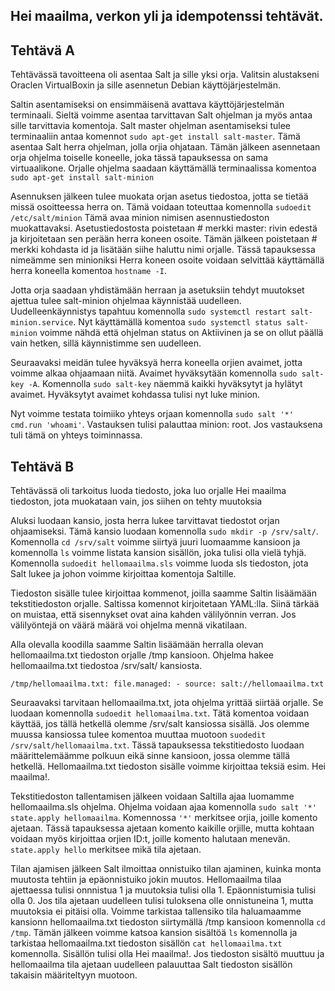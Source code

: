 ## Hei maailma, verkon yli ja idempotenssi tehtävät.

<h2> Tehtävä A </h2>

Tehtävässä tavoitteena oli asentaa Salt ja sille yksi orja. Valitsin alustakseni Oraclen VirtualBoxin ja sille asennetun Debian käyttöjärjestelmän.

Saltin asentamiseksi on ensimmäisenä avattava käyttöjärjestelmän terminaali. Sieltä voimme asentaa tarvittavan Salt ohjelman ja myös antaa sille tarvittavia komentoja. Salt master ohjelman asentamiseksi tulee terminaaliin antaa komennot ``sudo apt-get install salt-master``. Tämä asentaa Salt herra ohjelman, jolla orjia ohjataan. Tämän jälkeen asennetaan orja ohjelma toiselle koneelle, joka tässä tapauksessa on sama virtuaalikone. Orjalle ohjelma saadaan käyttämällä terminaalissa komentoa ``sudo apt-get install salt-minion``

Asennuksen jälkeen tulee muokata orjan asetus tiedostoa, jotta se tietää missä osoitteessa herra on. Tämä voidaan toteuttaa komennolla ``sudoedit /etc/salt/minion``
Tämä avaa minion nimisen asennustiedoston muokattavaksi. Asetustiedostosta poistetaan # merkki master: rivin edestä ja kirjoitetaan sen perään herra koneen osoite.
Tämän jälkeen poistetaan # merkki kohdasta id ja lisätään siihe haluttu nimi orjalle. Tässä tapauksessa nimeämme sen minioniksi
Herra koneen osoite voidaan selvittää käyttämällä herra koneella komentoa ``hostname -I``.

Jotta orja saadaan yhdistämään herraan ja asetuksiin tehdyt muutokset ajettua tulee salt-minion ohjelmaa käynnistää uudelleen. Uudelleenkäynnistys tapahtuu komennolla ``sudo systemctl restart salt-minion.service``. Nyt käyttämällä komentoa ``sudo systemctl status salt-minion`` voimme nähdä että ohjelman status on Aktiivinen ja se on ollut päällä vain hetken, sillä käynnistimme sen uudelleen. 

Seuraavaksi meidän tulee hyväksyä herra koneella orjien avaimet, jotta voimme alkaa ohjaamaan niitä. Avaimet hyväksytään komennolla ``sudo salt-key -A``. Komennolla ``sudo salt-key`` näemmä kaikki hyväksytyt ja hylätyt avaimet. Hyväksytyt avaimet kohdassa tulisi nyt luke minion. 

Nyt voimme testata toimiiko yhteys orjaan komennolla ``sudo salt '*' cmd.run 'whoami'``. Vastauksen tulisi palauttaa minion: root. Jos vastauksena tuli tämä on yhteys toiminnassa.

<h2> Tehtävä B </h2>

Tehtävässä oli tarkoitus luoda tiedosto, joka luo orjalle Hei maailma tiedoston, jota muokataan vain, jos siihen on tehty muutoksia

Aluksi luodaan kansio, josta herra lukee tarvittavat tiedostot orjan ohjaamiseksi. Tämä kansio luodaan komennolla ``sudo mkdir -p /srv/salt/``. Komennolla ``cd /srv/salt`` voimme siirtyä juuri luomaamme kansioon ja komennolla ``ls`` voimme listata kansion sisällön, joka tulisi olla vielä tyhjä. Komennolla ``sudoedit hellomaailma.sls`` voimme luoda sls tiedoston, jota Salt lukee ja johon voimme kirjoittaa komentoja Saltille. 

Tiedoston sisälle tulee kirjoittaa kommenot, joilla saamme Saltin lisäämään tekstitiedoston orjalle. Saltissa komennot kirjoitetaan YAML:lla. Siinä tärkää on muistaa, että sisennykset ovat aina kahden välilyönnin verran. Jos välilyöntejä on väärä määrä voi ohjelma mennä vikatilaan. 

Alla olevalla koodilla saamme Saltin lisäämään herralla olevan hellomaailma.txt tiedoston orjalle /tmp kansioon. Ohjelma hakee hellomaailma.txt tiedostoa /srv/salt/ kansiosta.

``/tmp/hellomaailma.txt:
    file.managed:
      - source: salt://hellomaailma.txt``

Seuraavaksi tarvitaan hellomaailma.txt, jota ohjelma yrittää siirtää orjalle. Se luodaan komennolla ``sudoedit hellomaailma.txt``. Tätä komentoa voidaan käyttää, jos tällä hetkellä olemme /srv/salt kansiossa sisällä. Jos olemme muussa kansiossa tulee komentoa muuttaa muotoon ``suodedit /srv/salt/hellomaailma.txt``. Tässä tapauksessa tekstitiedosto luodaan määrittelemäämme polkuun eikä sinne kansioon, jossa olemme tällä hetkellä. Hellomaailma.txt tiedoston sisälle voimme kirjoittaa teksiä esim. Hei maailma!. 

Tekstitiedoston tallentamisen jälkeen voidaan Saltilla ajaa luomamme hellomaailma.sls ohjelma. Ohjelma voidaan ajaa komennolla ``sudo salt '*' state.apply hellomaailma``. Komennossa ``'*'`` merkitsee orjia, joille komento ajetaan. Tässä tapauksessa ajetaan komento kaikille orjille, mutta kohtaan voidaan myös kirjoittaa orjien ID:t, joille komento halutaan menevän. ``state.apply hello`` merkitsee mikä tila ajetaan. 

Tilan ajamisen jälkeen Salt ilmoittaa onnistuiko tilan ajaminen, kuinka monta muutosta tehtiin ja epäonnistuiko jokin muutos. Hellomaailma tilaa ajettaessa tulisi onnnistua 1 ja muutoksia tulisi olla 1. Epäonnistumisia tulisi olla 0. Jos tila ajetaan uudelleen tulisi tuloksena olle onnistuneina 1, mutta muutoksia ei pitäisi olla. Voimme tarkistaa tallensiko tila haluamaamme kansionn hellomaailma.txt tiedoston siirtymällä /tmp kansioon komennolla ``cd /tmp``. Tämän jälkeen voimme katsoa kansion sisältöä ``ls`` komennolla ja tarkistaa hellomaailma.txt tiedoston sisällön ``cat hellomaailma.txt`` komennolla. Sisällön tulisi olla Hei maailma!. Jos tiedoston sisältö muuttuu ja hellomaailma tila ajetaan uudelleen palauuttaa Salt tiedoston sisällön takaisin määriteltyyn muotoon. 
